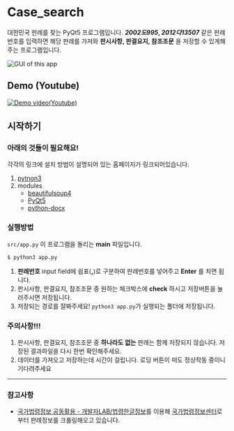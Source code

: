 # Case_search
대한민국 판례를 찾는 PyQt5 프로그램입니다. ___2002도995_, _2012다13507___ 같은 판례번호를 입력하면 해당 판례를 가져와 __판시사항, 판결요지, 참조조문__ 을 저장할 수 있게해주는 프로그램입니다.

![GUI of this app](https://user-images.githubusercontent.com/20160167/76059249-ae8ca080-5fc1-11ea-8d7f-ebb59d7cd77f.png)

## Demo (Youtube)
[![Demo video(Youtube)](http://img.youtube.com/vi/8b_MIXw8i04/0.jpg)](http://www.youtube.com/watch?v=8b_MIXw8i04 "Demo video")

## 시작하기
### 아래의 것들이 필요해요!  
각각의 링크에 설치 방법이 설명되어 있는 홈페이지가 링크되어있습니다.
1. [pytnon3](https://www.python.org/downloads/)
2. modules
    - [beautifulsoup4](https://pypi.org/project/beautifulsoup4/)
    - [PyQt5](https://pypi.org/project/PyQt5/)
    - [python-docx](https://python-docx.readthedocs.io/en/latest/user/install.html)

### 실행방법
`src/app.py` 이 프로그램을 돌리는 __main__ 파일입니다.
```
$ python3 app.py
```

1. __판례번호__ input field에 쉽표(__,__)로 구분하여 판례번호를 넣어주고 __Enter__ 를 치면 됩니다.  
2. 판시사항, 판결요지, 참조조문 중 원하는 체크박스에 __check__ 하시고 저장버튼을 눌러주시면 저장됩니다.
3. 저장되는 경로를 잘봐주세요! `python3 app.py`가 실행되는 폴더에 저장됩니다.

### 주의사항!!!
1. 판시사항, 판결요지, 참조조문 중 __하나라도 없는__ 판례는 함께 저장되지 않습니다. 저장된 결과파일을 다시 한번 확인해주세요.
2. 데이터를 가져오고 저장하는데 시간이 걸립니다. 로딩 버튼이 떠도 정상작동 중이니 기다려주세요

--- 

### 참고사항
- [국가법령정보 공동활용 - 개발자LAB/법령한글정보](http://open.law.go.kr/LSO/lab/hangulAddr.do)를 이용해 [국가법령정보센터](www.law.go.kr)로부터 판례정보를 크롤링해오고 있습니다.
